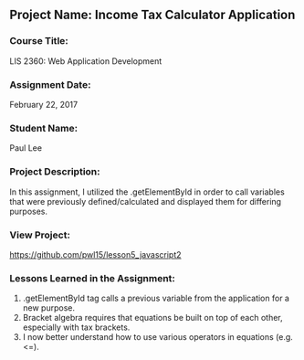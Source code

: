 ## Project Name:  Income Tax Calculator Application

### Course Title:
LIS 2360:  Web Application Development

### Assignment Date:  
February 22, 2017

### Student Name:  
Paul Lee

### Project Description:
In this assignment, I utilized the .getElementById in order to call variables
that were previously defined/calculated and displayed them for differing purposes.

### View Project:
https://github.com/pwl15/lesson5_javascript2

### Lessons Learned in the Assignment:
1. .getElementById tag calls a previous variable from the application for a new purpose.
2. Bracket algebra requires that equations be built on top of each other, especially with tax brackets.
3. I now better understand how to use various operators in equations (e.g. <=).
